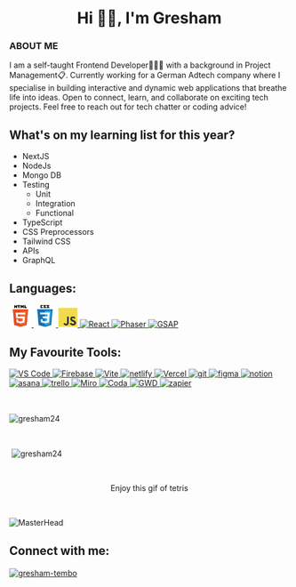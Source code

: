 <h1 align="center">Hi 👋🏾, I'm Gresham</h1>

### **ABOUT ME**

I am a self-taught Frontend Developer👨🏾‍💻 with a background in Project Management📋. Currently working for a German Adtech company where I specialise in building interactive and dynamic web applications that breathe life into ideas. Open to connect, learn, and collaborate on exciting tech projects. Feel free to reach out for tech chatter or coding advice!


## **What's on my learning list for this year?**

- NextJS
- NodeJs
- Mongo DB
- Testing
   - Unit
   - Integration 
   - Functional
- TypeScript
- CSS Preprocessors
- Tailwind CSS
- APIs
- GraphQL

<!--
### **Random Fun fact:**

I'm a YouTube certified self-taught heart surgeon🩺 

<br />  -->


## **Languages:**

<p align="left"> 
<a href="https://www.w3.org/html/" target="_blank" rel="noreferrer"> <img src="https://raw.githubusercontent.com/devicons/devicon/master/icons/html5/html5-original-wordmark.svg" alt="html5" width="40" height="40"/> </a> 
   <a href="https://www.w3schools.com/css/" target="_blank" rel="noreferrer"> <img src="https://raw.githubusercontent.com/devicons/devicon/master/icons/css3/css3-original-wordmark.svg" alt="css3" width="40" height="40"/> </a> 
   <a href="https://developer.mozilla.org/en-US/docs/Web/JavaScript" target="_blank" rel="noreferrer"> <img src="https://raw.githubusercontent.com/devicons/devicon/master/icons/javascript/javascript-original.svg" alt="javascript" width="35" height="35"/> </a> 
   <a href="https://react.dev/" target="_blank" rel="noreferrer"> <img src="https://www.vectorlogo.zone/logos/reactjs/reactjs-icon.svg" alt="React" width="40" height="40"/> </a> 
   <a href="https://phaser.io/" target="_blank" rel="noreferrer"> <img src="https://www.vectorlogo.zone/logos/phaserio/phaserio-icon.svg" alt="Phaser" width="50" height="50"/> </a> 
   <a href="https://greensock.com/gsap/" target="_blank" rel="noreferrer"> <img src="https://vectorwiki.com/images/vvUne__gsap-greensock.svg" alt="GSAP" width="45" height="45"/> </a> 
</p>

## **My Favourite Tools:**

<p align="left"> 
   <a href="https://code.visualstudio.com/" target="_blank" rel="noreferrer"> <img src="https://www.vectorlogo.zone/logos/visualstudio_code/visualstudio_code-icon.svg" alt="VS Code" width="40" height="40"/> </a>
   <a href="https://firebase.google.com/" target="_blank" rel="noreferrer"> <img src="https://www.vectorlogo.zone/logos/firebase/firebase-icon.svg" alt="Firebase" width="40" height="40"/> </a> 
   <a href="https://vitejs.dev/" target="_blank" rel="noreferrer"> <img src="https://vectorwiki.com/images/bjlcA__vitejs.svg" alt="Vite" width="40" height="40"/> </a>
   <a href="https://www.netlify.com/" target="_blank" rel="noreferrer"> <img src="https://www.vectorlogo.zone/logos/netlify/netlify-icon.svg" alt="netlify" width="40" height="40"/> </a> 
   <a href="https://vercel.com/" target="_blank" rel="noreferrer"> <img src="https://logovtor.com/wp-content/uploads/2020/10/vercel-inc-logo-vector.png" alt="Vercel" width="60" height="40"/> </a>
   <a href="https://git-scm.com/" target="_blank" rel="noreferrer"> <img src="https://www.vectorlogo.zone/logos/git-scm/git-scm-icon.svg" alt="git" width="40" height="40"/> </a> 
   <a href="https://www.figma.com/" target="_blank" rel="noreferrer"> <img src="https://www.vectorlogo.zone/logos/figma/figma-icon.svg" alt="figma" width="40" height="40"/> </a> 
   <a href="https://www.notion.so/" target="_blank" rel="noreferrer"> <img src="https://cdn.worldvectorlogo.com/logos/notion-1-1.svg" alt="notion" width="40" height="40"/> </a> 
   <a href="https://asana.com/" target="_blank" rel="noreferrer"> <img src="https://vectorwiki.com/images/INEAy__asana.svg" alt="asana" width="40" height="40"/> </a> 
   <a href="https://trello.com/en" target="_blank" rel="noreferrer"> <img src="https://www.vectorlogo.zone/logos/trello/trello-tile.svg" alt="trello" width="40" height="40"/> </a>
   <a href="https://miro.com/" target="_blank" rel="noreferrer"> <img src="https://vectorwiki.com/images/cp1qJ__miro.svg" alt="Miro" width="40" height="40"/> </a>
   <a href="https://coda.io/" target="_blank" rel="noreferrer"> <img src="https://www.logo.wine/a/logo/Coda.io/Coda.io-Logo.wine.svg" alt="Coda" width="50" height="50"/> </a>
   <a href="https://webdesigner.withgoogle.com/" target="_blank" rel="noreferrer"> <img src="https://vectorwiki.com/images/ZpYtC__google-web-designer.svg" alt="GWD" width="40" height="40"/> </a>
   <a href="https://zapier.com" target="_blank" rel="noreferrer"> <img src="https://www.vectorlogo.zone/logos/zapier/zapier-icon.svg" alt="zapier" width="40" height="40"/> </a> 
</p>

<br />

<p display="block"><img align="center" src="https://github-readme-streak-stats.herokuapp.com/?user=gresham24&" alt="gresham24" /></p> 

<br />

<p>&nbsp;<img align="center" src="https://github-readme-stats.vercel.app/api?username=gresham24&show_icons=true&locale=en" alt="gresham24" /></p> 


<br />

<p align="center">Enjoy this gif of tetris</p> <br /> 

![MasterHead](http://1.bp.blogspot.com/-ybg7ac1b-po/U5NutkaHFAI/AAAAAAAAALI/wUaCpWsyBrc/s1600/Tetris+mov.gif)


## **Connect with me:**

<p align="left">
<a href="https://linkedin.com/in/gresham-tembo" target="blank"><img align="center" src="https://raw.githubusercontent.com/rahuldkjain/github-profile-readme-generator/master/src/images/icons/Social/linked-in-alt.svg" alt="gresham-tembo" height="30" width="40" /></a>
</p>

<br />
